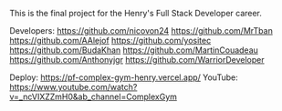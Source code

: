 This is the final project for the Henry's Full Stack Developer career.

Developers: 
https://github.com/nicovon24
https://github.com/MrTban
https://github.com/AAlejof
https://github.com/yositec
https://github.com/BudaKhan
https://github.com/MartinCouadeau
https://github.com/Anthonyjgr
https://github.com/WarriorDeveloper


Deploy: https://pf-complex-gym-henry.vercel.app/
YouTube: https://www.youtube.com/watch?v=_ncVIXZZmH0&ab_channel=ComplexGym
